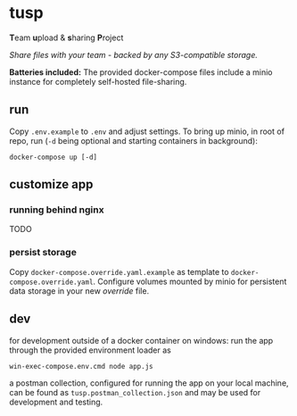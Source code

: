 # tusp
**T**eam **u**pload & **s**haring **P**roject

*Share files with your team - backed by any S3-compatible storage.*

**Batteries included:** The provided docker-compose files include a minio instance for completely self-hosted file-sharing.

## run
Copy `.env.example` to `.env` and adjust settings. To bring up minio, in root of repo, run (`-d` being optional and starting containers in background):
```
docker-compose up [-d]
```

## customize app
### running behind nginx
TODO
### persist storage
Copy `docker-compose.override.yaml.example` as template to `docker-compose.override.yaml`. Configure volumes mounted by minio for persistent data storage in your new *override* file.


## dev
for development outside of a docker container on windows: run the app through the provided environment loader as
```
win-exec-compose.env.cmd node app.js

```
a postman collection, configured for running the app on your local machine, can be found as `tusp.postman_collection.json` and may be used for development and testing.